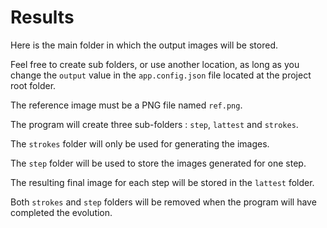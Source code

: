 # Results

Here is the main folder in which the output images will be stored.

Feel free to create sub folders, or use another location, as long as you change the `output` value in the `app.config.json` file located at the project root folder.

The reference image must be a PNG file named `ref.png`.

The program will create three sub-folders : `step`, `lattest` and `strokes`.

The `strokes` folder will only be used for generating the images.

The `step` folder will be used to store the images generated for one step.

The resulting final image for each step will be stored in the `lattest` folder.

Both `strokes` and `step` folders will be removed when the program will have completed the evolution.
